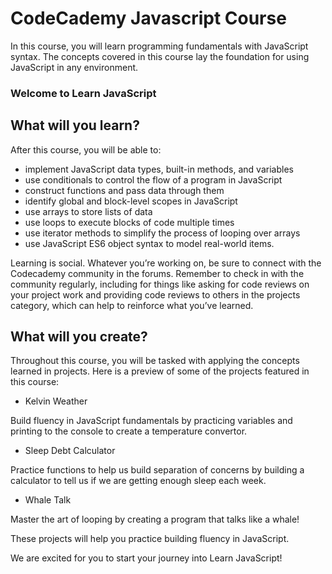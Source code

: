 # CodeCademy Javascript Course

In this course, you will learn programming fundamentals with JavaScript syntax. The concepts covered in this course lay the foundation for using JavaScript in any environment.

### Welcome to Learn JavaScript

## What will you learn?
After this course, you will be able to:

- implement JavaScript data types, built-in methods, and variables
- use conditionals to control the flow of a program in JavaScript
- construct functions and pass data through them
- identify global and block-level scopes in JavaScript
- use arrays to store lists of data
- use loops to execute blocks of code multiple times
- use iterator methods to simplify the process of looping over arrays
- use JavaScript ES6 object syntax to model real-world items.

Learning is social. Whatever you’re working on, be sure to connect with the Codecademy community in the forums. Remember to check in with the community regularly, including for things like asking for code reviews on your project work and providing code reviews to others in the projects category, which can help to reinforce what you’ve learned.

## What will you create?
Throughout this course, you will be tasked with applying the concepts learned in projects. Here is a preview of some of the projects featured in this course:

- Kelvin Weather

Build fluency in JavaScript fundamentals by practicing variables and printing to the console to create a temperature convertor.

- Sleep Debt Calculator

Practice functions to help us build separation of concerns by building a calculator to tell us if we are getting enough sleep each week.

- Whale Talk

Master the art of looping by creating a program that talks like a whale!

These projects will help you practice building fluency in JavaScript.

We are excited for you to start your journey into Learn JavaScript!